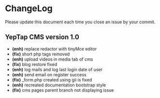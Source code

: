 # ChangeLog
Please update this document each time you close an issue by your commit.

## YepTap CMS version 1.0
- **(enh)** replace redactor with tinyMce editor
- **(fix)** short php tags removed
- **(enh)** upload videos in media tab of cms
- **(fix)** blog restore fixed
- **(enh)** log mails and log last login date of user
- **(enh)** send email on register success
- **(fix)** _form.php created using gii is fixed
- **(enh)** recreated documentation bootstrap style
- **(fix)** cms pages parent branch not displaying issue